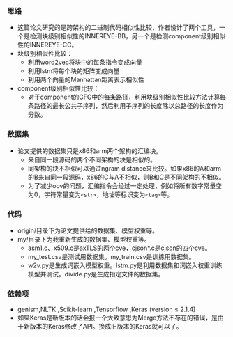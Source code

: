 ### 思路
+ 这篇论文研究的是跨架构的二进制代码相似性比较，作者设计了两个工具，一个是检测块级别相似性的INNEREYE-BB，另一个是检测component级别相似性的INNEREYE-CC。
+ 块级别相似性比较：
    + 利用word2vec将块中的每条指令变成向量
    + 利用lstm将每个块的矩阵变成向量
    + 利用两个向量的Manhattan距离表示相似性
+ component级别相似性比较：
    + 对于component的CFG中的每条路径，利用块级别相似性比较方法计算每条路径的最长公共子序列，然后利用子序列的长度除以总路径的长度作为分数。
### 数据集
+ 论文提供的数据集只是x86和arm两个架构的汇编块。
    + 来自同一段源码的两个不同架构的块是相似的。
    + 同架构的块不相似可以通过ngram distance来比较。如果x86的A和arm的B来自同一段源码，x86的C与A不相似，则B和C是不同架构的不相似。
    + 为了减少oov的问题，汇编指令会经过一定处理，例如将所有数字常量变为0，字符常量变为`<str>`，地址等标识变为`<tag>`等。
### 代码
+ origin/目录下为论文提供给的数据集、模型权重等。
+ my/目录下为我重新生成的数据集、模型权重等。
    +  asm1.c、x509.c是axTLS的两个cve，cjson*.c是cjson的四个cve。
    + my_test.csv是测试用数据集。my_train.csv是训练用数据集。
    + w2v.py是生成词嵌入模型权重。lstm.py是利用数据集和词嵌入权重训练模型并测试。divide.py是生成指定文件的数据集。
### 依赖项
+ genism,NLTK ,Scikit-learn ,Tensorflow ,Keras (version ≤ 2.1.4)
+ 如果Keras是新版本的话会报一个大致意思为Merge方法不存在的错误，是由于新版本的Keras修改了API。换成旧版本的Keras就可以了。
